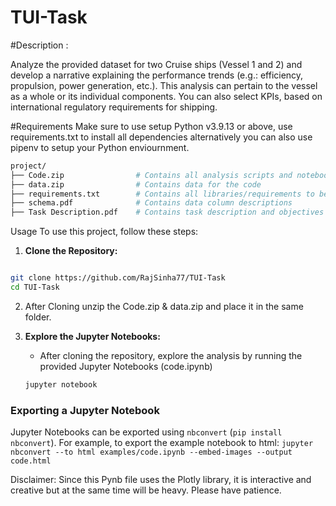 # TUI-Task
#Description :

Analyze the provided dataset for two Cruise ships (Vessel 1 and 2) and develop a narrative explaining the performance trends (e.g.: efficiency, propulsion, power generation, etc.). This analysis can pertain to the vessel as a whole or its individual components. You can also select KPIs, based on international regulatory requirements for shipping.


#Requirements
Make sure to use setup Python v3.9.13 or above, use requirements.txt to install all dependencies alternatively you can also use pipenv to setup your Python enviournment.
```bash
project/
├── Code.zip                # Contains all analysis scripts and notebooks
├── data.zip                # Contains data for the code
├── requirements.txt        # Contains all libraries/requirements to be installed before running the code
├── schema.pdf              # Contains data column descriptions
├── Task Description.pdf    # Contains task description and objectives

```
Usage
To use this project, follow these steps:

 1. **Clone the Repository:**
   ```bash

git clone https://github.com/RajSinha77/TUI-Task
cd TUI-Task
```
2. After Cloning unzip the Code.zip & data.zip and place it in the same folder.

3. **Explore the Jupyter Notebooks:**
   - After cloning the repository,  explore the analysis by running the provided Jupyter Notebooks (code.ipynb)
   ```bash
   jupyter notebook
   ```

   
### Exporting a Jupyter Notebook
Jupyter Notebooks can be exported using `nbconvert` (`pip install nbconvert`). For example, to export the example notebook to html: `jupyter nbconvert --to html examples/code.ipynb --embed-images --output code.html`

Disclaimer: Since this Pynb file uses the Plotly library, it is interactive and creative but at the same time will be heavy. Please have patience.

